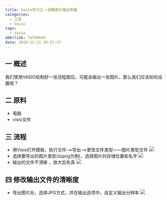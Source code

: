 ```yaml
---
title: Vasio学习之——调整图片输出质量
categories:
  - 工具
  - Vasio
tags:
  - Vasio
abbrlink: 7af686dd
date: 2019-12-11 20:57:57
---
```

## 一 概述

我们使用VASIO绘制好一张流程图后，可能会输出一张图片，那么我们应该如何设置呢？  

<!--more-->

## 二 原料

* 电脑
* visio文件

## 三 流程

* 用Visio打开模板，执行文件——>导出——>更改文件类型——图片类型文件
![][1]
* 选择要导出的图片类型(以png为例)，选择图片的存储位置和名字
![][2]
* 输出的文件不清晰 ，放大后失真
![][3]
## 四 修改输出文件的清晰度

* 导出图片处，选择JPG方式，并在输出选项中，自定义输出分辨率
![][4]




[1]:https://fastly.jsdelivr.net/gh/PGzxc/CDN@master/blog-image/visio-export-bitmap-type.png
[2]:https://fastly.jsdelivr.net/gh/PGzxc/CDN@master/blog-image/visio-export-bitmap-destion-file.png
[3]:https://fastly.jsdelivr.net/gh/PGzxc/CDN@master/blog-image/visio-export-bitmap-property.png
[4]:https://fastly.jsdelivr.net/gh/PGzxc/CDN@master/blog-image/visio-export-bitmap-jpg-define.png
